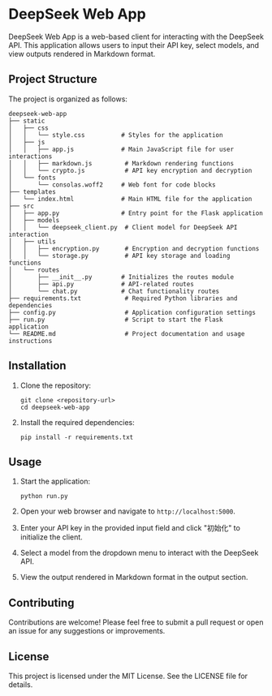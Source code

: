 # DeepSeek Web App

DeepSeek Web App is a web-based client for interacting with the DeepSeek API. This application allows users to input their API key, select models, and view outputs rendered in Markdown format.

## Project Structure

The project is organized as follows:

```
deepseek-web-app
├── static
│   ├── css
│   │   └── style.css          # Styles for the application
│   ├── js
│   │   ├── app.js             # Main JavaScript file for user interactions
│   │   ├── markdown.js         # Markdown rendering functions
│   │   └── crypto.js           # API key encryption and decryption
│   └── fonts
│       └── consolas.woff2     # Web font for code blocks
├── templates
│   └── index.html             # Main HTML file for the application
├── src
│   ├── app.py                 # Entry point for the Flask application
│   ├── models
│   │   └── deepseek_client.py  # Client model for DeepSeek API interaction
│   ├── utils
│   │   ├── encryption.py       # Encryption and decryption functions
│   │   └── storage.py          # API key storage and loading functions
│   └── routes
│       ├── __init__.py        # Initializes the routes module
│       ├── api.py             # API-related routes
│       └── chat.py            # Chat functionality routes
├── requirements.txt            # Required Python libraries and dependencies
├── config.py                   # Application configuration settings
├── run.py                      # Script to start the Flask application
└── README.md                   # Project documentation and usage instructions
```

## Installation

1. Clone the repository:
   ```
   git clone <repository-url>
   cd deepseek-web-app
   ```

2. Install the required dependencies:
   ```
   pip install -r requirements.txt
   ```

## Usage

1. Start the application:
   ```
   python run.py
   ```

2. Open your web browser and navigate to `http://localhost:5000`.

3. Enter your API key in the provided input field and click "初始化" to initialize the client.

4. Select a model from the dropdown menu to interact with the DeepSeek API.

5. View the output rendered in Markdown format in the output section.

## Contributing

Contributions are welcome! Please feel free to submit a pull request or open an issue for any suggestions or improvements.

## License

This project is licensed under the MIT License. See the LICENSE file for details.